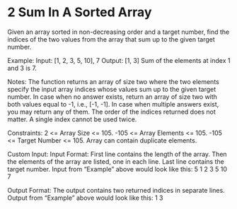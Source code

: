 # 2 Sum In A Sorted Array

Given an array sorted in non-decreasing order and a target number, find the indices of the two values from the array that sum up to the given target number.

Example:
Input: [1, 2, 3, 5, 10], 7
Output: [1, 3]
Sum of the elements at index 1 and 3 is 7.

Notes:
The function returns an array of size two where the two elements specify the input array indices whose values sum up to the given target number.
In case when no answer exists, return an array of size two with both values equal to -1, i.e., [-1, -1].
In case when multiple answers exist, you may return any of them.
The order of the indices returned does not matter.
A single index cannot be used twice.

Constraints:
2 <= Array Size <= 105.
-105 <= Array Elements <= 105.
-105 <= Target Number <= 105.
Array can contain duplicate elements.

Custom Input:
Input Format:
First line contains the length of the array.
Then the elements of the array are listed, one in each line.
Last line contains the target number.
Input from “Example” above would look like this:
5
1
2
3
5
10
7

Output Format:
The output contains two returned indices in separate lines.
Output from “Example” above would look like this:
1
3